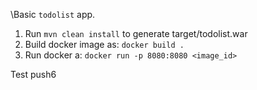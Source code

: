 \Basic `todolist` app.
1. Run `mvn clean install` to generate target/todolist.war
2. Build docker image as: `docker build .`
3. Run docker a: `docker run -p 8080:8080 <image_id>`

Test push6
